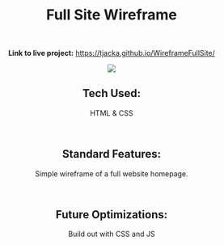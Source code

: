 <div align="center">

# Full Site Wireframe

<br>

**Link to live project:** https://tjacka.github.io/WireframeFullSite/

<img src="https://i.ibb.co/jzQzGbf/Wire-Frame.jpg" border="0">

<br>

## Tech Used: 
  
HTML & CSS

<br> 

## Standard Features:

Simple wireframe of a full website homepage. 

<br>
  
## Future Optimizations:
  
Build out with CSS and JS
  
</div>
